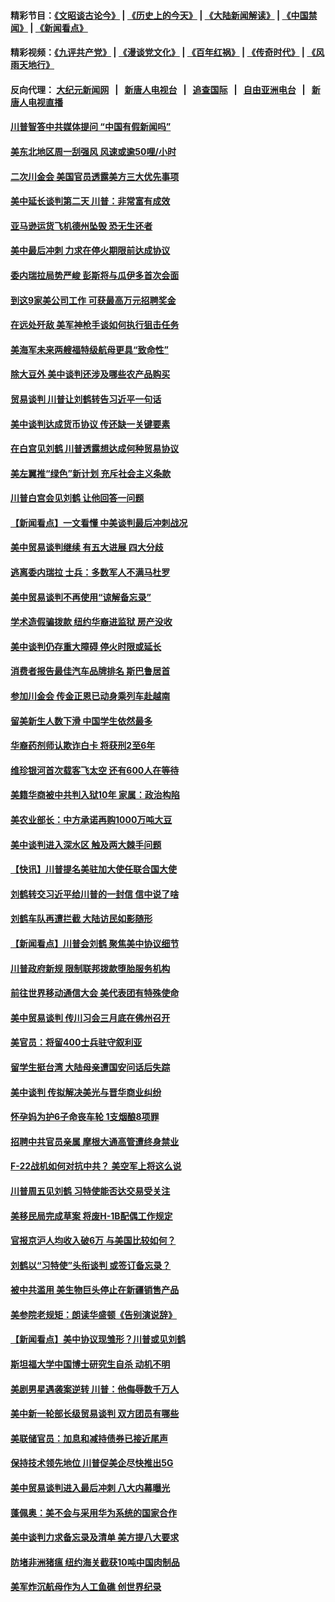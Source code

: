 #### 精彩节目：[《文昭谈古论今》](http://155.138.205.71/wenzhao) | [《历史上的今天》](http://155.138.205.71/today-in-history) | [《大陆新闻解读》](http://155.138.205.71/ntdtv-comedy) | [《中国禁闻》](http://155.138.205.71/ntdtv-news) | [《新闻看点》](http://155.138.205.71/news-insight) 

 #### 精彩视频：[《九评共产党》](http://155.138.205.71:10000/videos/jiuping) | [《漫谈党文化》](http://155.138.205.71:10000/videos/mtdwh) | [《百年红祸》](http://155.138.205.71:10000/videos/bnhh) | [《传奇时代》](http://155.138.205.71:10000/videos/legend) | [《风雨天地行》](http://155.138.205.71:10000/videos/fytdx) 

 #### 反向代理： [大纪元新闻网](http://155.138.205.71:10080/) &nbsp;&nbsp;|&nbsp;&nbsp; [新唐人电视台](http://155.138.205.71:8000/) &nbsp;&nbsp;|&nbsp;&nbsp; [追查国际](http://155.138.205.71:10010/) &nbsp;&nbsp;|&nbsp;&nbsp; [自由亚洲电台](http://155.138.205.71:9800/) &nbsp;&nbsp;|&nbsp;&nbsp; [新唐人电视直播](http://155.138.205.71/) 

#### [川普智答中共媒体提问 “中国有假新闻吗”](../pages/nsc412/n11068311.md?t=02242137) 

#### [美东北地区周一刮强风 风速或逾50哩/小时](../pages/nsc412/n11068273.md?t=02242137) 

#### [二次川金会 美国官员透露美方三大优先事项](../pages/nsc412/n11068276.md?t=02242137) 

#### [美中延长谈判第二天 川普：非常富有成效](../pages/nsc412/n11068121.md?t=02242137) 

#### [亚马逊运货飞机德州坠毁 恐无生还者](../pages/nsc412/n11068095.md?t=02242137) 

#### [美中最后冲刺 力求在停火期限前达成协议](../pages/nsc412/n11068045.md?t=02242137) 

#### [委内瑞拉局势严峻 彭斯将与瓜伊多首次会面](../pages/nsc412/n11067617.md?t=02242137) 

#### [到这9家美公司工作 可获最高万元招聘奖金](../pages/nsc412/n11045384.md?t=02242137) 

#### [在远处歼敌 美军神枪手谈如何执行狙击任务](../pages/nsc412/n11067342.md?t=02242137) 

#### [美海军未来两艘福特级航母更具“致命性”](../pages/nsc412/n11062809.md?t=02242137) 

#### [除大豆外 美中谈判还涉及哪些农产品购买](../pages/nsc412/n11067309.md?t=02242137) 

#### [贸易谈判 川普让刘鹤转告习近平一句话](../pages/nsc412/n11067213.md?t=02242137) 

#### [美中谈判达成货币协议 传还缺一关键要素](../pages/nsc412/n11066967.md?t=02242137) 

#### [在白宫见刘鹤 川普透露想达成何种贸易协议](../pages/nsc412/n11066718.md?t=02242137) 

#### [美左翼推“绿色”新计划 充斥社会主义条款](../pages/nsc412/n11066626.md?t=02242137) 

#### [川普白宫会见刘鹤 让他回答一问题](../pages/nsc412/n11066602.md?t=02242137) 

#### [【新闻看点】一文看懂 中美谈判最后冲刺战况](../pages/nsc412/n11066457.md?t=02242137) 

#### [美中贸易谈判继续 有五大进展 四大分歧](../pages/nsc412/n11066391.md?t=02242137) 

#### [逃离委内瑞拉 士兵：多数军人不满马杜罗](../pages/nsc412/n11066361.md?t=02242137) 

#### [美中贸易谈判不再使用“谅解备忘录”](../pages/nsc412/n11066285.md?t=02242137) 

#### [学术造假骗拨款 纽约华裔进监狱 房产没收](../pages/nsc412/n11065527.md?t=02242137) 

#### [美中谈判仍存重大障碍 停火时限或延长](../pages/nsc412/n11064736.md?t=02242137) 

#### [消费者报告最佳汽车品牌排名 斯巴鲁居首](../pages/nsc412/n11064682.md?t=02242137) 

#### [参加川金会 传金正恩已动身乘列车赴越南](../pages/nsc412/n11066064.md?t=02242137) 

#### [留美新生人数下滑 中国学生依然最多](../pages/nsc412/n11065493.md?t=02242137) 

#### [华裔药剂师认欺诈白卡 将获刑2至6年](../pages/nsc412/n11065518.md?t=02242137) 

#### [维珍银河首次载客飞太空 还有600人在等待](../pages/nsc412/n11065320.md?t=02242137) 

#### [美籍华商被中共判入狱10年 家属：政治构陷](../pages/nsc412/n11064869.md?t=02242137) 

#### [美农业部长：中方承诺再购1000万吨大豆](../pages/nsc412/n11065292.md?t=02242137) 

#### [美中谈判进入深水区 触及两大棘手问题](../pages/nsc412/n11064523.md?t=02242137) 

#### [【快讯】川普提名美驻加大使任联合国大使](../pages/nsc412/n11065030.md?t=02242137) 

#### [刘鹤转交习近平给川普的一封信 信中说了啥](../pages/nsc412/n11065005.md?t=02242137) 

#### [刘鹤车队再遭拦截 大陆访民如影随形](../pages/nsc412/n11064859.md?t=02242137) 

#### [【新闻看点】川普会刘鹤 聚焦美中协议细节](../pages/nsc412/n11064522.md?t=02242137) 

#### [川普政府新规 限制联邦拨款堕胎服务机构](../pages/nsc412/n11064673.md?t=02242137) 

#### [前往世界移动通信大会 美代表团有特殊使命](../pages/nsc412/n11064423.md?t=02242137) 

#### [美中贸易谈判 传川习会三月底在佛州召开](../pages/nsc412/n11064654.md?t=02242137) 

#### [美官员：将留400士兵驻守叙利亚](../pages/nsc412/n11064222.md?t=02242137) 

#### [留学生挺台湾 大陆母亲遭国安问话后失踪](../pages/nsc412/n11064310.md?t=02242137) 

#### [美中谈判 传拟解决美光与晋华商业纠纷](../pages/nsc412/n11064263.md?t=02242137) 

#### [怀孕妈为护6子命丧车轮 1支烟酿8项罪](../pages/nsc412/n11064137.md?t=02242137) 

#### [招聘中共官员亲属 摩根大通高管遭终身禁业](../pages/nsc412/n11062061.md?t=02242137) 

#### [F-22战机如何对抗中共？ 美空军上将这么说](../pages/nsc412/n11063375.md?t=02242137) 

#### [川普周五见刘鹤 习特使能否达交易受关注](../pages/nsc412/n11062258.md?t=02242137) 

#### [美移民局完成草案 将废H-1B配偶工作规定](../pages/nsc412/n11061934.md?t=02242137) 

#### [官报京沪人均收入破6万 与美国比较如何？](../pages/nsc412/n11061157.md?t=02242137) 

#### [刘鹤以“习特使”头衔谈判 或签订备忘录？](../pages/nsc412/n11061744.md?t=02242137) 

#### [被中共滥用 美生物巨头停止在新疆销售产品](../pages/nsc412/n11061628.md?t=02242137) 

#### [美参院老规矩：朗读华盛顿《告别演说辞》](../pages/nsc412/n11061660.md?t=02242137) 

#### [【新闻看点】美中协议现雏形？川普或见刘鹤](../pages/nsc412/n11061396.md?t=02242137) 

#### [斯坦福大学中国博士研究生自杀 动机不明](../pages/nsc412/n11061563.md?t=02242137) 

#### [美剧男星遇袭案逆转 川普：他侮辱数千万人](../pages/nsc412/n11061494.md?t=02242137) 

#### [美中新一轮部长级贸易谈判 双方团员有哪些](../pages/nsc412/n11061476.md?t=02242137) 

#### [美联储官员：加息和减持债券已接近尾声](../pages/nsc412/n11061164.md?t=02242137) 

#### [保持技术领先地位 川普促美企尽快推出5G](../pages/nsc412/n11061363.md?t=02242137) 

#### [美中贸易谈判进入最后冲刺 八大内幕曝光](../pages/nsc412/n11061198.md?t=02242137) 

#### [蓬佩奥：美不会与采用华为系统的国家合作](../pages/nsc412/n11061146.md?t=02242137) 

#### [美中谈判力求备忘录及清单 美方提八大要求](../pages/nsc412/n11060804.md?t=02242137) 

#### [防堵非洲猪瘟 纽约海关截获10吨中国肉制品](../pages/nsc412/n11060084.md?t=02242137) 

#### [美军炸沉航母作为人工鱼礁 创世界纪录](../pages/nsc412/n11060575.md?t=02242137) 

